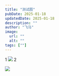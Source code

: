 ```yaml
---
title: "测试图"
pubDate: 2025-01-18
updatedDate: 2025-01-18
description: ""
author: "飞马"
image:
  url: ""
  alt: ""
tags: [""]
---
```

1
![](https://r2.bike40075.com/2025/01/22/17375258479297.jpg)
2

![](https://pub-f6568df0c58643a2bf2e7a9c9afa98b1.r2.dev/tea.png)